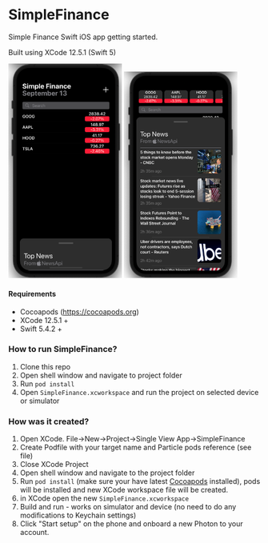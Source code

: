 # SimpleFinance

Simple Finance Swift iOS app getting started.

Built using XCode 12.5.1 (Swift 5)

<img src="Documentation/HomeView.png" width="45%"></img> 
<img src="Documentation/NewsListView.png" width="45%"></img> 

#### Requirements
* Cocoapods (https://cocoapods.org)
* XCode 12.5.1 +
* Swift 5.4.2 +

### How to run SimpleFinance?

1. Clone this repo
2. Open shell window and navigate to project folder
3. Run `pod install`
4. Open `SimpleFinance.xcworkspace` and run the project on selected device or simulator

### How was it created?

1. Open XCode. File->New->Project->Single View App->SimpleFinance
2. Create Podfile with your target name and Particle pods reference (see file)
3. Close XCode Project
4. Open shell window and navigate to the project folder
5. Run `pod install` (make sure your have latest [Cocoapods](https://guides.cocoapods.org/using/getting-started.html#installation)  installed), pods will be installed and new XCode workspace file will be created.
6. in XCode open the new `SimpleFinance.xcworkspace`
7. Build and run - works on simulator and device (no need to do any modifications to Keychain settings)
8. Click "Start setup" on the phone and onboard a new Photon to your account.
